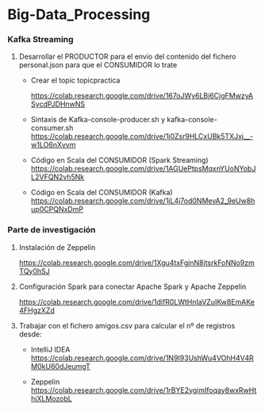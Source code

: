 # Big-Data_Processing

### Kafka Streaming

1. Desarrollar el PRODUCTOR para el envio del contenido del fichero personal.json para que el CONSUMIDOR lo trate

   - Crear el topic topicpractica
     
     https://colab.research.google.com/drive/167oJWy6LBj6CjgFMwzyASycdPJDHnwNS
        
   - Sintaxis de Kafka-console-producer.sh y kafka-console-consumer.sh
     https://colab.research.google.com/drive/1j0Zsr9HLCxUBk5TXJxj__-w1LO6nXvvm
  
   - Código en Scala del CONSUMIDOR (Spark Streaming)
     https://colab.research.google.com/drive/1AGUePtpsMqxnYUoNYobJL2VFQN2vh5Nk
  
   - Código en Scala del CONSUMIDOR (Kafka)
     https://colab.research.google.com/drive/1jL4j7od0NMevA2_9eUw8hup0CPQNxDmP
  

### Parte de investigación

1. Instalación de Zeppelin 

   https://colab.research.google.com/drive/1Xgu4txFgjnN8jtsrkFoNNo9zmTQy0hSJ

2. Configuración Spark para conectar Apache Spark y Apache Zeppelin

   https://colab.research.google.com/drive/1difR0LWtHnIaVZuIKw8EmAKe4FHgzXZd

3. Trabajar con el fichero amigos.csv para calcular el nº de registros desde:

   - IntelliJ IDEA https://colab.research.google.com/drive/1N9I93UshWu4VOhH4V4RM0kU60dJeumgT
   
   - Zeppelin      https://colab.research.google.com/drive/1rBYE2ygimIfoqay8wxRwHthiXLMozobL


